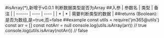 #isArray(*),新增于v0.0.1
判断数据类型是否为Array
##入参
| 参数名 | 类型 | 备注 |
| ------ | ---- | ---- |
| *   | * | 需要判断类型的数据 |
##returns
(Boolean): 是否为数组,是=true,否=false
##example
    const utils = require('jm365@utils')
    const arr = []
    const notArr = null
    console.log(utils.isArray(arr)) // true
    console.log(utils.isArray(notArr)) // false
